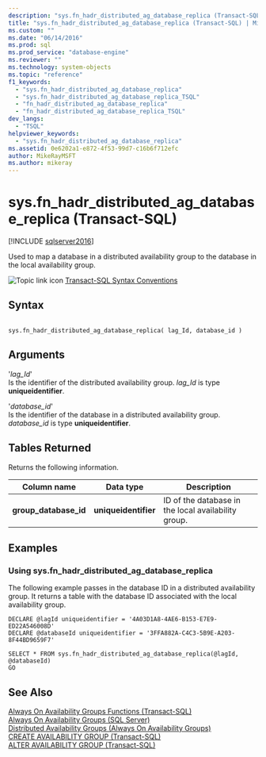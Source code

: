 ```yaml
---
description: "sys.fn_hadr_distributed_ag_database_replica (Transact-SQL)"
title: "sys.fn_hadr_distributed_ag_database_replica (Transact-SQL) | Microsoft Docs"
ms.custom: ""
ms.date: "06/14/2016"
ms.prod: sql
ms.prod_service: "database-engine"
ms.reviewer: ""
ms.technology: system-objects
ms.topic: "reference"
f1_keywords: 
  - "sys.fn_hadr_distributed_ag_database_replica"
  - "sys.fn_hadr_distributed_ag_database_replica_TSQL"
  - "fn_hadr_distributed_ag_database_replica"
  - "fn_hadr_distributed_ag_database_replica_TSQL"
dev_langs: 
  - "TSQL"
helpviewer_keywords: 
  - "sys.fn_hadr_distributed_ag_database_replica"
ms.assetid: 0e6202a1-e872-4f53-99d7-c16b6f712efc
author: MikeRayMSFT
ms.author: mikeray
---
```

# sys.fn_hadr_distributed_ag_database_replica (Transact-SQL)
[!INCLUDE [sqlserver2016](../../includes/applies-to-version/sqlserver2016.md)]

  Used to  map a database in a distributed availability group to the database in the local availability group.  
   
 ![Topic link icon](../../database-engine/configure-windows/media/topic-link.gif "Topic link icon") [Transact-SQL Syntax Conventions](../../t-sql/language-elements/transact-sql-syntax-conventions-transact-sql.md)  
  
## Syntax  
  
```  
  
sys.fn_hadr_distributed_ag_database_replica( lag_Id, database_id )  
```  
  
## Arguments  
 '*lag_Id*'  
 Is the identifier of the distributed availability group. *lag_Id* is type **uniqueidentifier**.  
  
 '*database_id*'  
 Is the identifier of the database in a distributed availability group. *database_id* is type **uniqueidentifier**.  
  
## Tables Returned  
 Returns the following information.  
  
|Column name|Data type|Description|  
|-----------------|---------------|-----------------|  
|**group_database_id**|**uniqueidentifier**|ID of the database in the local availability group.|  
  
## Examples  
  
### Using sys.fn_hadr_distributed_ag_database_replica  
 The following example passes in the database ID in a distributed availability group. It returns a table with the database ID associated with the local availability group.  
  
```  
DECLARE @lagId uniqueidentifier = '4A03D1A8-4AE6-B153-E7E9-ED22A546008D'  
DECLARE @databaseId uniqueidentifier = '3FFA882A-C4C3-5B9E-A203-8F44BD9659F7'  
  
SELECT * FROM sys.fn_hadr_distributed_ag_database_replica(@lagId, @databaseId)  
GO  
```  
  
## See Also  
 [Always On Availability Groups Functions &#40;Transact-SQL&#41;](../../relational-databases/system-functions/always-on-availability-groups-functions-transact-sql.md)   
 [Always On Availability Groups &#40;SQL Server&#41;](../../database-engine/availability-groups/windows/always-on-availability-groups-sql-server.md)   
 [Distributed Availability Groups &#40;Always On Availability Groups&#41;](../../database-engine/availability-groups/windows/distributed-availability-groups.md)   
 [CREATE AVAILABILITY GROUP &#40;Transact-SQL&#41;](../../t-sql/statements/create-availability-group-transact-sql.md)   
 [ALTER AVAILABILITY GROUP &#40;Transact-SQL&#41;](../../t-sql/statements/alter-availability-group-transact-sql.md)  
  
